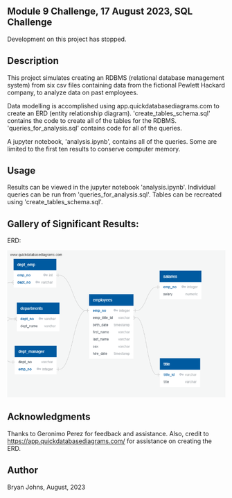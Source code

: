 ## Module 9 Challenge, 17 August 2023, SQL Challenge

Development on this project has stopped.

## Description

This project simulates creating an RDBMS (relational database management system) from six csv files containing data from the fictional Pewlett Hackard company, to analyze data on past employees. 

Data modelling is accomplished using app.quickdatabasediagrams.com to create an ERD (entity relationship diagram). 'create_tables_schema.sql' contains the code to create all of the tables for the RDBMS. 'queries_for_analysis.sql' contains code for all of the queries.

A jupyter notebook, 'analysis.ipynb', contains all of the queries. Some are limited to the first ten results to conserve computer memory.

## Usage

Results can be viewed in the jupyter notebook 'analysis.ipynb'. Individual queries can be run from 'queries_for_analysis.sql'. Tables can be recreated using 'create_tables_schema.sql'.

## Gallery of Significant Results:

ERD:

![ERD](Images/QuickDBD-ERD_Pewlett_Hackard_employees.png)

## Acknowledgments

Thanks to Geronimo Perez for feedback and assistance. Also, credit to https://app.quickdatabasediagrams.com/ for assistance on creating the ERD.

## Author

Bryan Johns, August, 2023
